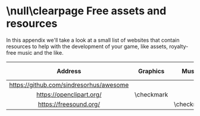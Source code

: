 \null\clearpage
Free assets and resources
=========================

In this appendix we'll take a look at a small list of websites that contain resources to help with the development of your game, like assets, royalty-free music and the like.

| Address                                   | Graphics   | Music      | Sound Samples | Models   | Knowledge  |
| :--------:                                | :------:   | :----:     | :-----------: | :------: | :--------: |
| <https://github.com/sindresorhus/awesome> |            |            |               |          | \checkmark |
| <https://openclipart.org/>                | \checkmark |            |               |          |            |
| <https://freesound.org/>                  |            | \checkmark | \checkmark    |          |            |
